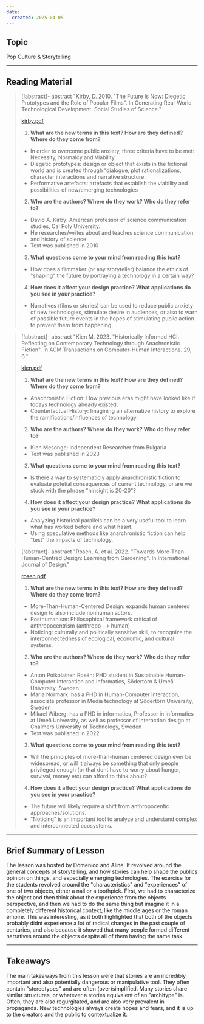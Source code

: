 ```yaml
---
date:
  created: 2025-04-05
---
```


## Topic
Pop Culture & Storytelling

___

## Reading Material


>[!abstract]- abstract "Kirby, D. 2010. "The Future Is Now: Diegetic Prototypes and the Role of Popular Films". In Generating Real-World Technological Development. Social Studies of Science."
>
>[kirby.pdf](texts/week4/week4_kirby.pdf)
>
>1) **What are the new terms in this text? How are they defined? Where do they come from?**
>
>- In order to overcome public anxiety, three criteria have to be met: Necessity, Normalcy and Viability.
>- Diegetic prototypes: design or object that exists in the fictional world and is created through “dialogue, plot rationalizations, character interactions and narrative structure.
>- Performative artefacts: artefacts that establish the viability and possibilities of new/emerging technologies
>
>
>2) **Who are the authors? Where do they work? Who do they refer to?**
>
>- David A. Kirby: American professor of science communication studies, Cal Poly University.
>- He researches/writes about and teaches science communication and history of science
>- Text was published in 2010
>
>3) **What questions come to your mind from reading this text?**
>
>- How does a filmmaker (or any storyteller) balance the ethics of "shaping" the future by portraying a technology in a certain way?
>
>4) **How does it affect your design practice? What applications do you see in your practice?**
>
>- Narratives (films or stories) can be used to reduce public anxiety of new technologies, stimulate desire in audiences, or also to warn of possible future events in the hopes of stimulating public action to prevent them from happening.
>

>[!abstract]- abstract "Kien M. 2023. "Historically Informed HCI: Reflecting on Contemporary Technology through Anachronistic Fiction". In ACM Transactions on Computer-Human Interactions. 29, 6."
>
>[kien.pdf](texts/week4/week4_kien.pdf)
>
>1) **What are the new terms in this text? How are they defined? Where do they come from?** 
>
>- Anachronistic Fiction: How previous eras might have looked like if todays technology already existed.
>- Counterfactual History: Imagining an alternative history to explore the ramifications/influences of technology.
>
>
>2) **Who are the authors? Where do they work? Who do they refer to?**
>
>- Kien Mesonge: Independent Researcher from Bulgaria
>- Text was published in 2023
>
>3) **What questions come to your mind from reading this text?**
>
>- Is there a way to systematicly apply anarchronistic fiction to evaluate potetial consequences of current technology, or are we stuck with the phrase "hinsight is 20-20"?
>
>4) **How does it affect your design practice? What applications do you see in your practice?**
>
>- Analyzing historical parallels can be a very useful tool to learn what has worked before and what hasnt.
>- Using speculative methods like anarchronistic fiction can help "test" the impacts of technology.
>

>[!abstract]- abstract "Rosén, A. et al. 2022. "Towards More-Than-Human-Centred Design: Learning from Gardening". In International Journal of Design."
>
>[rosen.pdf](texts/week4/week4_rosen_et_al.pdf)
>
>1) **What are the new terms in this text? How are they defined? Where do they come from?**
>
>- More-Than-Human-Centered Design: expands human centered design to also include nonhuman actors.
>- Posthumanism: Philosophical framework critical of anthropocentrism (anthropo --> human)
>- Noticing: culturally and politically sensitive skill, to recognize the interconnectedness of ecological, economic, and cultural systems.
>
>2) **Who are the authors? Where do they work? Who do they refer to?**
>
>- Anton Poikolainen Rosén: PHD student in Sustainable Human-Computer Interaction and Informatics, Södertörn & Umeå University, Sweden
>- Maria Normark: has a PHD in Human-Computer Interaction, associate professor in Media technology at Södertörn University, Sweden 
>- Mikael Wiberg: has a PHD in informatics, Professor in informatics at Umeå University, as well as professor of interaction design at Chalmers University of Technology, Sweden
>- Text was published in 2022
>
>3) **What questions come to your mind from reading this text?**
>
>- Will the principles of more-than-human centered design ever be widespread, or will it always be something that only people privileged enough (or that dont have to worry about hunger, survival, money etc) can afford to think about?
>
>4) **How does it affect your design practice? What applications do you see in your practice?**
>
>- The future will likely require a shift from anthropocentic approaches/solutions.
>- "Noticing" is an important tool to analyze and understand complex and interconnected ecosystems.


___

## Brief Summary of Lesson

The lesson was hosted by Domenico and Aline. It revolved around the general concepts of storytelling, and how stories can help shape the publics opinion on things, and especially emerging technologies. The exercise for the students revolved around the "characteristics" and "experiences" of one of two objects, either a nail or a toothpick. First, we had to characterize the object and then think about the experience from the objects perspective, and then we had to do the same thing but imagine it in a completely different historical context, like the middle ages or the roman empire. This was interesting, as it both highlighted that both of the objects probably didnt experience a lot of radical changes in the past couple of centuries, and also because it showed that many people formed different narratives around the objects despite all of them having the same task.

___

## Takeaways

The main takeaways from this lesson were that stories are an incredibly important and also potentially dangerous or manipulative tool. They often contain "stereotypes" and are often (over)simplified. Many stories share similar structures, or whatever a stories equivalent of an "architype" is. Often, they are also regurgitated, and are also very prevalent in propaganda. New technologies always create hopes and fears, and it is up to the creators and the public to contextualize it.
